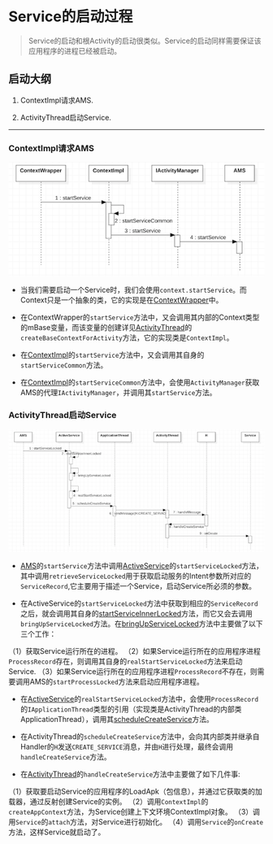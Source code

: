 # Service的启动过程

> Service的启动和根Activity的启动很类似。Service的启动同样需要保证该应用程序的进程已经被启动。

## 启动大纲

1. ContextImpl请求AMS.

2. ActivityThread启动Service.

---

### ContextImpl请求AMS

![](../img/servicestartup.png)

* 当我们需要启动一个Service时，我们会使用`context.startService`。而Context只是一个抽象的类，它的实现是在[ContextWrapper](http://androidxref.com/9.0.0_r3/xref/frameworks/base/core/java/android/content/ContextWrapper.java#663)中。

* 在ContextWrapper的`startService`方法中，又会调用其内部的Context类型的mBase变量，而该变量的创建详见[ActivityThread](http://androidxref.com/9.0.0_r3/xref/frameworks/base/core/java/android/app/ActivityThread.java#2990)的`createBaseContextForActivity`方法，它的实现类是`ContextImpl`。

* 在[ContextImpl](http://androidxref.com/9.0.0_r3/xref/frameworks/base/core/java/android/app/ContextImpl.java#1530)的`startService`方法中，又会调用其自身的`startServiceCommon`方法。

* 在[ContextImpl](http://androidxref.com/9.0.0_r3/xref/frameworks/base/core/java/android/app/ContextImpl.java#1557)的`startServiceCommon`方法中，会使用`ActivityManager`获取AMS的代理`IActivityManager`，并调用其`startService`方法。

### ActivityThread启动Service

![](../img/servicestartup1.png)

* [AMS](http://androidxref.com/9.0.0_r3/xref/frameworks/base/services/core/java/com/android/server/am/ActivityManagerService.java#20342)的`startService`方法中调用[ActiveService](http://androidxref.com/9.0.0_r3/xref/frameworks/base/services/core/java/com/android/server/am/ActiveServices.java#389)的`startServiceLocked`方法，其中调用`retrieveServiceLocked`用于获取启动服务的Intent参数所对应的`ServiceRecord`,它主要用于描述一个Service，启动Service所必须的参数。

* 在ActiveService的`startServiceLocked`方法中获取到相应的`ServiceRecord`之后，就会调用其自身的[startServiceInnerLocked](http://androidxref.com/9.0.0_r3/xref/frameworks/base/services/core/java/com/android/server/am/ActiveServices.java#660)方法，而它又会去调用`bringUpServiceLocked`方法。在[bringUpServiceLocked](http://androidxref.com/9.0.0_r3/xref/frameworks/base/services/core/java/com/android/server/am/ActiveServices.java#2287)方法中主要做了以下三个工作：

（1）获取Service运行所在的进程。
（2）如果Service运行所在的应用程序进程`ProcessRecord`存在，则调用其自身的`realStartServiceLocked`方法来启动Service.
（3）如果Service运行所在的应用程序进程`ProcessRecord`不存在，则需要调用AMS的`startProcessLocked`方法来启动应用程序进程。

* 在[ActiveService](http://androidxref.com/9.0.0_r3/xref/frameworks/base/services/core/java/com/android/server/am/ActiveServices.java#2433)的`realStartServiceLocked`方法中，会使用`ProcessRecord`的`IApplicationThread`类型的引用（实现类是ActivityThread的内部类ApplicationThread），调用其[scheduleCreateService](http://androidxref.com/9.0.0_r3/xref/frameworks/base/core/java/android/app/ActivityThread.java#805)方法。

* 在ActivityThread的`scheduleCreateService`方法中，会向其内部类并继承自Handler的`H`发送`CREATE_SERVICE`消息，并由`H`进行处理，最终会调用`handleCreateService`方法。

* 在[ActivityThread](http://androidxref.com/9.0.0_r3/xref/frameworks/base/core/java/android/app/ActivityThread.java#3503)的`handleCreateService`方法中主要做了如下几件事:

（1）获取要启动Service的应用程序的LoadApk（包信息），并通过它获取类的加载器，通过反射创建Service的实例。
（2）调用`ContextImpl`的`createAppContext`方法，为Service创建上下文环境ContextImpl对象。
（3）调用`Service`的`attach`方法，对Service进行初始化。
（4）调用`Service`的`onCreate`方法，这样Service就启动了。

